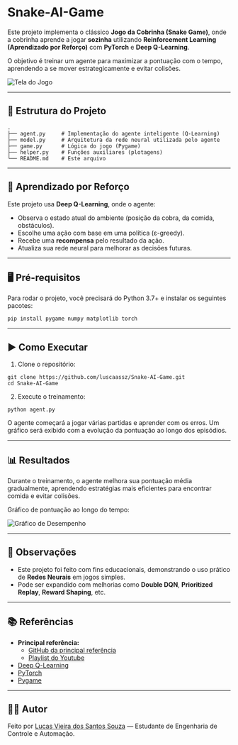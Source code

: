 # Snake-AI-Game

Este projeto implementa o clássico **Jogo da Cobrinha (Snake Game)**, onde a cobrinha aprende a jogar **sozinha** utilizando **Reinforcement Learning (Aprendizado por Reforço)** com **PyTorch** e **Deep Q-Learning**.

O objetivo é treinar um agente para maximizar a pontuação com o tempo, aprendendo a se mover estrategicamente e evitar colisões.

![Tela do Jogo](https://github.com/user-attachments/assets/e0269c25-2ff2-463b-b35f-5ee4eaf3c03c)

---

## 📁 Estrutura do Projeto

```
.
├── agent.py     # Implementação do agente inteligente (Q-Learning)
├── model.py     # Arquitetura da rede neural utilizada pelo agente
├── game.py      # Lógica do jogo (Pygame)
├── helper.py    # Funções auxiliares (plotagens)
└── README.md    # Este arquivo
```

---

## 🧠 Aprendizado por Reforço

Este projeto usa **Deep Q-Learning**, onde o agente:

- Observa o estado atual do ambiente (posição da cobra, da comida, obstáculos).
- Escolhe uma ação com base em uma política (ε-greedy).
- Recebe uma **recompensa** pelo resultado da ação.
- Atualiza sua rede neural para melhorar as decisões futuras.

---

## 🖥️ Pré-requisitos

Para rodar o projeto, você precisará do Python 3.7+ e instalar os seguintes pacotes:

```
pip install pygame numpy matplotlib torch
```

---

## ▶️ Como Executar

1. Clone o repositório:

```
git clone https://github.com/luscaassz/Snake-AI-Game.git
cd Snake-AI-Game
```

2. Execute o treinamento:

```
python agent.py
```

O agente começará a jogar várias partidas e aprender com os erros. Um gráfico será exibido com a evolução da pontuação ao longo dos episódios.

---

## 📊 Resultados

Durante o treinamento, o agente melhora sua pontuação média gradualmente, aprendendo estratégias mais eficientes para encontrar comida e evitar colisões.

Gráfico de pontuação ao longo do tempo:

![Gráfico de Desempenho](https://github.com/user-attachments/assets/ebc28b38-fe48-4916-8600-39afe45414fb)


---

## 📌 Observações

- Este projeto foi feito com fins educacionais, demonstrando o uso prático de **Redes Neurais** em jogos simples.
- Pode ser expandido com melhorias como **Double DQN**, **Prioritized Replay**, **Reward Shaping**, etc.

---

## 📚 Referências
- **Principal referência:**
    - [GitHub da principal referência](https://github.com/patrickloeber/snake-ai-pytorch)
    - [Playlist do Youtube](https://www.youtube.com/playlist?list=PLqnslRFeH2UrDh7vUmJ60YrmWd64mTTKV)
- [Deep Q-Learning](https://en.wikipedia.org/wiki/Q-learning)
- [PyTorch](https://pytorch.org/)
- [Pygame](https://www.pygame.org/)

---

## 🧑‍💻 Autor

Feito por [Lucas Vieira dos Santos Souza](https://github.com/luscaassz) — Estudante de Engenharia de Controle e Automação.

